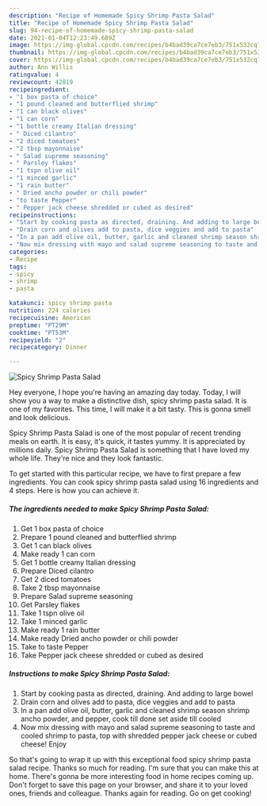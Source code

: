 ```yaml
---
description: "Recipe of Homemade Spicy Shrimp Pasta Salad"
title: "Recipe of Homemade Spicy Shrimp Pasta Salad"
slug: 94-recipe-of-homemade-spicy-shrimp-pasta-salad
date: 2021-01-04T12:23:49.689Z
image: https://img-global.cpcdn.com/recipes/b4bad39ca7ce7eb3/751x532cq70/spicy-shrimp-pasta-salad-recipe-main-photo.jpg
thumbnail: https://img-global.cpcdn.com/recipes/b4bad39ca7ce7eb3/751x532cq70/spicy-shrimp-pasta-salad-recipe-main-photo.jpg
cover: https://img-global.cpcdn.com/recipes/b4bad39ca7ce7eb3/751x532cq70/spicy-shrimp-pasta-salad-recipe-main-photo.jpg
author: Ann Willis
ratingvalue: 4
reviewcount: 42819
recipeingredient:
- "1 box pasta of choice"
- "1 pound cleaned and butterflied shrimp"
- "1 can black olives"
- "1 can corn"
- "1 bottle creamy Italian dressing"
- " Diced cilantro"
- "2 diced tomatoes"
- "2 tbsp mayonnaise"
- " Salad supreme seasoning"
- " Parsley flakes"
- "1 tspn olive oil"
- "1 minced garlic"
- "1 rain butter"
- " Dried ancho powder or chili powder"
- "to taste Pepper"
- " Pepper jack cheese shredded or cubed as desired"
recipeinstructions:
- "Start by cooking pasta as directed, draining. And adding to large bowel"
- "Drain corn and olives add to pasta, dice veggies and add to pasta"
- "In a pan add olive oil, butter, garlic and cleaned shrimp season shrimp ancho powder, and pepper, cook till done set aside till cooled"
- "Now mix dressing with mayo and salad supreme seasoning to taste and cooled shrimp to pasta, top with shredded pepper jack cheese or cubed cheese! Enjoy"
categories:
- Recipe
tags:
- spicy
- shrimp
- pasta

katakunci: spicy shrimp pasta 
nutrition: 224 calories
recipecuisine: American
preptime: "PT29M"
cooktime: "PT53M"
recipeyield: "2"
recipecategory: Dinner

---
```



![Spicy Shrimp Pasta Salad](https://img-global.cpcdn.com/recipes/b4bad39ca7ce7eb3/751x532cq70/spicy-shrimp-pasta-salad-recipe-main-photo.jpg)

Hey everyone, I hope you're having an amazing day today. Today, I will show you a way to make a distinctive dish, spicy shrimp pasta salad. It is one of my favorites. This time, I will make it a bit tasty. This is gonna smell and look delicious.



Spicy Shrimp Pasta Salad is one of the most popular of recent trending meals on earth. It is easy, it's quick, it tastes yummy. It is appreciated by millions daily. Spicy Shrimp Pasta Salad is something that I have loved my whole life. They're nice and they look fantastic.


To get started with this particular recipe, we have to first prepare a few ingredients. You can cook spicy shrimp pasta salad using 16 ingredients and 4 steps. Here is how you can achieve it.

<!--inarticleads1-->

##### The ingredients needed to make Spicy Shrimp Pasta Salad:

1. Get 1 box pasta of choice
1. Prepare 1 pound cleaned and butterflied shrimp
1. Get 1 can black olives
1. Make ready 1 can corn
1. Get 1 bottle creamy Italian dressing
1. Prepare  Diced cilantro
1. Get 2 diced tomatoes
1. Take 2 tbsp mayonnaise
1. Prepare  Salad supreme seasoning
1. Get  Parsley flakes
1. Take 1 tspn olive oil
1. Take 1 minced garlic
1. Make ready 1 rain butter
1. Make ready  Dried ancho powder or chili powder
1. Take to taste Pepper
1. Take  Pepper jack cheese shredded or cubed as desired




<!--inarticleads2-->

##### Instructions to make Spicy Shrimp Pasta Salad:

1. Start by cooking pasta as directed, draining. And adding to large bowel
1. Drain corn and olives add to pasta, dice veggies and add to pasta
1. In a pan add olive oil, butter, garlic and cleaned shrimp season shrimp ancho powder, and pepper, cook till done set aside till cooled
1. Now mix dressing with mayo and salad supreme seasoning to taste and cooled shrimp to pasta, top with shredded pepper jack cheese or cubed cheese! Enjoy




So that's going to wrap it up with this exceptional food spicy shrimp pasta salad recipe. Thanks so much for reading. I'm sure that you can make this at home. There's gonna be more interesting food in home recipes coming up. Don't forget to save this page on your browser, and share it to your loved ones, friends and colleague. Thanks again for reading. Go on get cooking!
